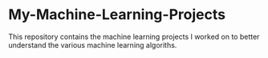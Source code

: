 # My-Machine-Learning-Projects
This repository contains the machine learning projects I worked on to better understand the various machine learning algoriths. 
